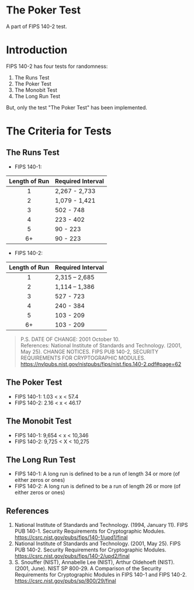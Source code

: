 # The Poker Test

A part of FIPS 140-2 test.  

# Introduction

FIPS 140-2 has four tests for randomness:  
1. The Runs Test
2. The Poker Test
3. The Monobit Test
4. The Long Run Test

But, only the test "The Poker Test" has been implemented.  

# The Criteria for Tests
## The Runs Test
- FIPS 140-1:  

| Length of Run | Required Interval |
| :-----------: | :---------------- |
| 1             | 2,267 - 2,733     |
| 2             | 1,079 - 1,421     |
| 3             | 502 - 748         |
| 4             | 223 - 402         |
| 5             | 90 - 223          |
| 6+            | 90 - 223          |

- FIPS 140-2:  

| Length of Run	| Required Interval |
| :-----------:	| :---------------- |
| 1             | 2,315 – 2,685     |
| 2             | 1,114 – 1,386     |
| 3             | 527 - 723         |
| 4             | 240 - 384         |
| 5             | 103 - 209         |
| 6+            | 103 - 209         |

> P.S. DATE OF CHANGE: 2001 October 10.  
> References: National Institute of Standards and Technology. (2001, May 25). CHANGE NOTICES. FIPS PUB 140-2, SECURITY REQUIREMENTS FOR CRYPTOGRAPHIC MODULES. https://nvlpubs.nist.gov/nistpubs/fips/nist.fips.140-2.pdf#page=62  

## The Poker Test
- FIPS 140-1: 1.03 < x < 57.4  
- FIPS 140-2: 2.16 < x < 46.17  

## The Monobit Test
- FIPS 140-1: 9,654 < x < 10,346  
- FIPS 140-2: 9,725 < X < 10,275  

## The Long Run Test
- FIPS 140-1: A long run is defined to be a run of length 34 or more (of either zeros or ones)  
- FIPS 140-2: A long run is defined to be a run of length 26 or more (of either zeros or ones)  

## References
1. National Institute of Standards and Technology. (1994, January 11). FIPS PUB 140-1. Security Requirements for Cryptographic Modules. https://csrc.nist.gov/pubs/fips/140-1/upd1/final  
2. National Institute of Standards and Technology. (2001, May 25). FIPS PUB 140-2. Security Requirements for Cryptographic Modules. https://csrc.nist.gov/pubs/fips/140-2/upd2/final  
3. S. Snouffer (NIST), Annabelle Lee (NIST), Arthur Oldehoeft (NIST). (2001, June). NIST SP 800-29. A Comparison of the Security Requirements for Cryptographic Modules in FIPS 140-1 and FIPS 140-2. https://csrc.nist.gov/pubs/sp/800/29/final  
